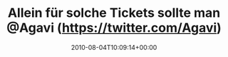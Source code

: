 ---
retweeted: false
source: <a href="http://termtter.org/" rel="nofollow">Termtter</a>
entities:
  hashtags: []
  symbols: []
  user_mentions:
  - name: Agavi Project
    screen_name: Agavi
    indices:
    - '37'
    - '43'
    id_str: '22428342'
    id: '22428342'
  urls: []
display_text_range:
- '0'
- '85'
favorite_count: '0'
id_str: '20293690783'
truncated: false
retweet_count: '0'
id: '20293690783'
created_at: Wed Aug 04 10:09:14 +0000 2010
favorited: false
full_text: 'Allein für solche Tickets sollte man [@Agavi](https://twitter.com/Agavi)
  lieben: http://trac.agavi.org/ticket/1008'
lang: de
tags:
- pesos/twitter
date: '2010-08-04T10:09:14+00:00'
src: https://twitter.com/bascht/status/20293690783
original_url: https://twitter.com/bascht/status/20293690783
type: twitter_tweet
text: 'Allein für solche Tickets sollte man [@Agavi](https://twitter.com/Agavi) lieben:
  http://trac.agavi.org/ticket/1008'
title: Allein für solche Tickets sollte man @Agavi (https://twitter.com/Agavi)

---